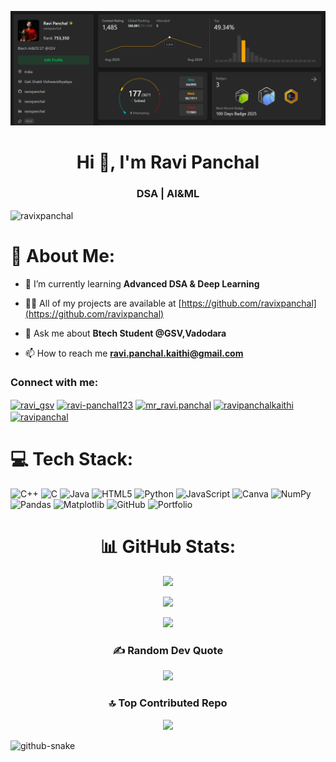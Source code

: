 ![logo](https://github.com/ravixpanchal/ravixpanchal/blob/eb69784920e86ba1e12d78e0c19c812dd4ea9942/leetcode-banner.png)

<h1 align="center">Hi 👋, I'm Ravi Panchal</h1>
<h3 align="center">DSA | AI&ML</h3>

<p align="left"> <img src="https://komarev.com/ghpvc/?username=ravixpanchal&label=Profile%20views&color=0e75b6&style=flat" alt="ravixpanchal" /> </p>

# 💫 About Me:
- 🌱 I’m currently learning **Advanced DSA & Deep Learning**

- 👨‍💻 All of my projects are available at [https://github.com/ravixpanchal](https://github.com/ravixpanchal)

- 💬 Ask me about **Btech Student @GSV,Vadodara**

- 📫 How to reach me **ravi.panchal.kaithi@gmail.com**

<h3 align="left">Connect with me:</h3>
<p align="left">
<a href="https://x.com/ravixpanchal" target="blank"><img align="center" src="https://raw.githubusercontent.com/rahuldkjain/github-profile-readme-generator/master/src/images/icons/Social/twitter.svg" alt="ravi_gsv" height="30" width="40" /></a>
<a href="https://www.linkedin.com/in/ravixpanchal/" target="blank"><img align="center" src="https://raw.githubusercontent.com/rahuldkjain/github-profile-readme-generator/master/src/images/icons/Social/linked-in-alt.svg" alt="ravi-panchal123" height="30" width="40" /></a>
<a href="https://www.instagram.com/ravixpanchal/" target="blank"><img align="center" src="https://raw.githubusercontent.com/rahuldkjain/github-profile-readme-generator/master/src/images/icons/Social/instagram.svg" alt="mr_ravi.panchal" height="30" width="40" /></a>
<a href="https://leetcode.com/u/ravixpanchal/" target="blank"><img align="center" src="https://raw.githubusercontent.com/rahuldkjain/github-profile-readme-generator/master/src/images/icons/Social/leet-code.svg" alt="ravipanchalkaithi" height="30" width="40" /></a>
<a href="https://auth.geeksforgeeks.org/user/ravipanchal" target="blank"><img align="center" src="https://raw.githubusercontent.com/rahuldkjain/github-profile-readme-generator/master/src/images/icons/Social/geeks-for-geeks.svg" alt="ravipanchal" height="30" width="40" /></a>
</p>

# 💻 Tech Stack:
![C++](https://img.shields.io/badge/c++-%2300599C.svg?style=flat&logo=c%2B%2B&logoColor=white) ![C](https://img.shields.io/badge/c-%2300599C.svg?style=flat&logo=c&logoColor=white) ![Java](https://img.shields.io/badge/java-%23ED8B00.svg?style=flat&logo=openjdk&logoColor=white) ![HTML5](https://img.shields.io/badge/html5-%23E34F26.svg?style=flat&logo=html5&logoColor=white) ![Python](https://img.shields.io/badge/python-3670A0?style=flat&logo=python&logoColor=ffdd54) ![JavaScript](https://img.shields.io/badge/javascript-%23323330.svg?style=flat&logo=javascript&logoColor=%23F7DF1E) ![Canva](https://img.shields.io/badge/Canva-%2300C4CC.svg?style=flat&logo=Canva&logoColor=white) ![NumPy](https://img.shields.io/badge/numpy-%23013243.svg?style=flat&logo=numpy&logoColor=white) ![Pandas](https://img.shields.io/badge/pandas-%23150458.svg?style=flat&logo=pandas&logoColor=white) ![Matplotlib](https://img.shields.io/badge/Matplotlib-%23ffffff.svg?style=flat&logo=Matplotlib&logoColor=black) ![GitHub](https://img.shields.io/badge/github-%23121011.svg?style=flat&logo=github&logoColor=white) ![Portfolio](https://img.shields.io/badge/Portfolio-%23000000.svg?style=flat&logo=firefox&logoColor=#FF7139)

<div align="center">

# 📊 GitHub Stats:

![](https://github-readme-stats.vercel.app/api?username=ravixpanchal&theme=chartreuse-dark&hide_border=true&include_all_commits=true&count_private=true)<br/>

![](https://github-readme-streak-stats.herokuapp.com/?user=ravixpanchal&theme=chartreuse-dark&hide_border=true)<br/>

![](https://github-readme-stats.vercel.app/api/top-langs/?username=ravixpanchal&theme=chartreuse-dark&hide_border=true&include_all_commits=true&count_private=true&layout=compact)

### ✍️ Random Dev Quote

![](https://quotes-github-readme.vercel.app/api?type=horizontal&theme=radical)

### 🔝 Top Contributed Repo

![](https://github-contributor-stats.vercel.app/api?username=ravixpanchal&limit=5&theme=tokyonight&combine_all_yearly_contributions=true)

</div>

<picture>
  <source media="(prefers-color-scheme: dark)" srcset="https://raw.githubusercontent.com/tobiasmeyhoefer/tobiasmeyhoefer/output/github-snake-dark.svg" />
  <source media="(prefers-color-scheme: light)" srcset="https://raw.githubusercontent.com/tobiasmeyhoefer/tobiasmeyhoefer/output/github-snake.svg" />
  <img alt="github-snake" src="https://raw.githubusercontent.com/tobiasmeyhoefer/tobiasmeyhoefer/output/github-snake.svg" />
</picture>





